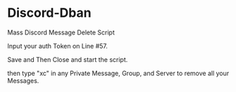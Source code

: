 # Discord-Dban
Mass Discord Message Delete Script

Input your auth Token on Line #57.

Save and Then Close and start the script.

then type "xc" in any Private Message, Group, and Server to remove all your Messages.
